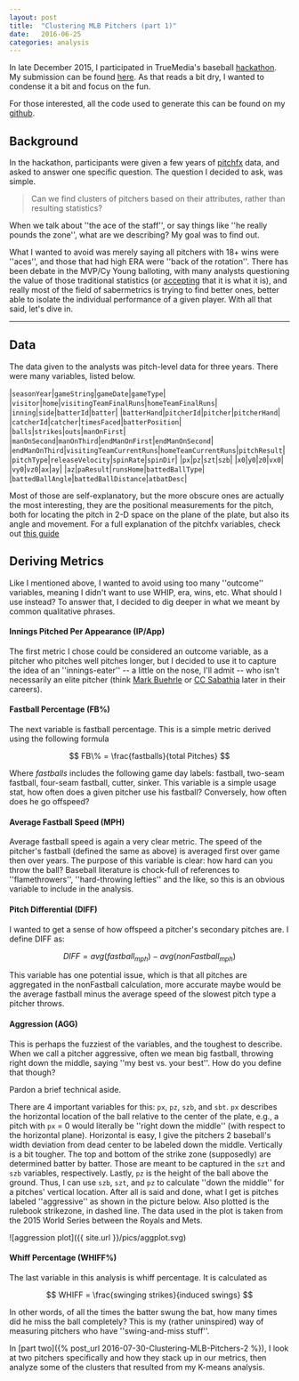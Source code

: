 ```yaml
---
layout: post
title:  "Clustering MLB Pitchers (part 1)"
date:   2016-06-25
categories: analysis
---
```


In late December 2015, I participated in TrueMedia's baseball [hackathon](http://www.trumedianetworks.com/hackathon/).
My submission can be found [here](http://www.trumedianetworks.com/analysts/jon-dickerson).
As that reads a bit dry, I wanted to condense it a bit and focus on the fun.

For those interested, all the code used to generate this can be found on my [github](https://github.com/jaydik/mlb-hackathon).

## Background

In the hackathon, participants were given a few years of [pitchfx](http://www.sportvision.com/baseball/pitchfx%C2%AE) data,
 and asked to answer one specific question. The question I decided to ask, was simple.

 > Can we find clusters of pitchers based on their attributes, rather than resulting statistics?

 When we talk about ''the ace of the staff'', or say things like ''he really pounds the zone'', what are we describing? My goal was to find out.

What I wanted to avoid was merely saying all pitchers with 18+ wins were ''aces'', and those that had high ERA were ''back of the rotation''.
There has been debate in the MVP/Cy Young balloting, with many analysts questioning the value of those traditional statistics
(or [accepting](http://www.fangraphs.com/blogs/the-cy-young-award-and-the-wins-barrier/) that it is what it is), and
really most of the field of sabermetrics is trying to find better ones, better able to isolate the individual performance of a given player.
With all that said, let's dive in.


------


## Data

The data given to the analysts was pitch-level data for three years. There were many variables, listed below.

|`seasonYear`|`gameString`|`gameDate`|`gameType`|
|`visitor`|`home`|`visitingTeamFinalRuns`|`homeTeamFinalRuns`|
|`inning`|`side`|`batterId`|`batter`|
|`batterHand`|`pitcherId`|`pitcher`|`pitcherHand`|
|`catcherId`|`catcher`|`timesFaced`|`batterPosition`|
|`balls`|`strikes`|`outs`|`manOnFirst`|
|`manOnSecond`|`manOnThird`|`endManOnFirst`|`endManOnSecond`|
|`endManOnThird`|`visitingTeamCurrentRuns`|`homeTeamCurrentRuns`|`pitchResult`|
|`pitchType`|`releaseVelocity`|`spinRate`|`spinDir`|
|`px`|`pz`|`szt`|`szb`|
|`x0`|`y0`|`z0`|`vx0`|
|`vy0`|`vz0`|`ax`|`ay`|
|`az`|`paResult`|`runsHome`|`battedBallType`|
|`battedBallAngle`|`battedBallDistance`|`atbatDesc`|

Most of those are self-explanatory, but the more obscure ones are actually the most interesting, they are the positional
measurements for the pitch, both for locating the pitch in 2-D space on the plane of the plate, but also its angle and movement.
For a full explanation of the pitchfx variables, check out [this guide](https://fastballs.wordpress.com/category/pitchfx-glossary/)

## Deriving Metrics

Like I mentioned above, I wanted to avoid using too many ''outcome'' variables, meaning I didn't want to use WHIP, era, wins, etc.
What should I use instead? To answer that, I decided to dig deeper in what we meant by common qualitative phrases.

#### Innings Pitched Per Appearance (IP/App)
The  first metric I chose could be considered an outcome variable, as a pitcher who pitches well pitches longer, but I decided to use it
to capture the idea of an ''innings-eater'' -- a little on the nose, I'll admit -- who isn't necessarily an elite pitcher (think [Mark Buehrle](http://www.baseball-reference.com/players/b/buehrma01.shtml)
or [CC Sabathia](http://www.baseball-reference.com/players/s/sabatc.01.shtml) later in their careers).


#### Fastball Percentage (FB%)

The next variable is fastball percentage. This is a simple metric derived using the following formula

$$
FB\% = \frac{fastballs}{total Pitches}
$$

Where _fastballs_ includes the following game day labels: fastball, two-seam fastball, four-seam fastball, cutter, sinker.
This variable is a simple usage stat, how often does a given pitcher use his fastball? Conversely, how often does he go offspeed?


#### Average Fastball Speed (MPH)

Average fastball speed is again a very clear metric. The speed of the pitcher's fastball (defined the same as above)
is averaged first over game then over years. The purpose of this variable is clear: how hard can you throw the ball?
Baseball literature is chock-full of references to ''flamethrowers'', ''hard-throwing lefties'' and the like, so this is an obvious variable to include in the analysis.

#### Pitch Differential (DIFF)
I wanted to get a sense of how offspeed a pitcher's secondary pitches are. I define DIFF as:

$$
DIFF = avg(fastball_{mph}) - avg(nonFastball_{mph})
$$

This variable has one potential issue, which is that all pitches are aggregated in the nonFastball calculation, more accurate maybe would
be the average fastball minus the average speed of the slowest pitch type a pitcher throws.


#### Aggression (AGG)
This is perhaps the fuzziest of the variables, and the toughest to describe. When we call a pitcher aggressive,
often we mean big fastball, throwing right down the middle, saying ''my best vs. your best''. How do you define that though?

Pardon a brief technical aside.

There are 4 important variables for this: `px`, `pz`, `szb`, and `sbt`. `px` describes the horizontal location of the
ball relative to the center of the plate, e.g., a pitch with `px` = 0 would literally be ''right down the middle''
(with respect to the horizontal plane). Horizontal is easy, I give the pitchers 2 baseball's width deviation from dead
center to be labeled down the middle. Vertically is a bit tougher. The top and bottom of the strike zone (supposedly)
are determined batter by batter. Those are meant to be captured in the `szt` and `szb` variables, respectively.
Lastly, `pz` is the height of the ball above the ground. Thus, I can use `szb`, `szt`, and `pz` to calculate ''down the middle''
for a pitches' vertical location. After all is said and done, what I get is pitches labeled ''aggressive'' as shown in the picture below.
Also plotted is the rulebook strikezone, in dashed line. The data used in the plot is taken from the 2015 World Series between the Royals and Mets.

![aggression plot]({{ site.url }}/pics/aggplot.svg)


#### Whiff Percentage (WHIFF%)
The last variable in this analysis is whiff percentage. It is calculated as

$$
WHIFF = \frac{swinging strikes}{induced swings}
$$

In other words, of all the times the batter swung the bat, how many times did he miss the ball completely?
This is my (rather uninspired) way of measuring pitchers who have ''swing-and-miss stuff''.

In [part two]({% post_url 2016-07-30-Clustering-MLB-Pitchers-2 %}), I look at two pitchers specifically and how they stack up in our metrics, then analyze some of the clusters that resulted from my K-means analysis.